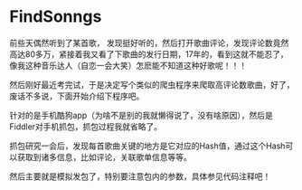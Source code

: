 # FindSonngs

前些天偶然听到了某首歌， 发现挺好听的，然后打开歌曲评论，发现评论数竟然高达80多万，紧接着我又看了下歌曲的发行日期，17年的，看到这就不能忍了，像我这种音乐达人（自恋一会大笑）怎麽能不知道这种好歌呢！！！


然后刚好最近考完试，于是决定写个类似的爬虫程序来爬取高评论数歌曲，好了，废话不多说，下面开始介绍下程序吧。


针对的是手机酷狗app（为啥不是别的我就懒得说了，没有啥原因），然后是Fiddler对手机抓包，抓包过程我就省略了。


抓包研究一会后，发现每首歌曲关键的地方是它对应的Hash值，通过这个Hash可以获取到诸多信息，比如评论，关联歌单信息等等。

然后主要就是模拟发包了，特别要注意包内的参数，具体参见代码注释吧！


